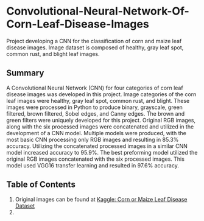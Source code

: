# Convolutional-Neural-Network-Of-Corn-Leaf-Disease-Images
Project developing a CNN for the classification of corn and maize leaf disease images.  Image dataset is composed of healthy, gray leaf spot, common rust, and blight leaf images.

## Summary
A Convolutional Neural Network (CNN) for four categories of corn leaf disease images was developed in this project.  Image categories of the corn leaf images were healthy, gray leaf spot, common rust, and blight.  These images were processed in Python to produce binary, grayscale, green filtered, brown filtered, Sobel edges, and Canny edges.  The brown and green filters were uniquely developed for this project.  Original RGB images, along with the six processed images were concatenated and utilized in the development of a CNN model.  Multiple models were produced, with the most basic CNN processing only RGB images and resulting in 85.3% accuracy.  Utilizing the concatenated processed images in a similar CNN model increased accuracy to 95.9%.  The best preforming model utilized the original RGB images concatenated with the six processed images.  This model used VGG16 transfer learning and resulted in 97.6% accuracy.  

## Table of Contents
  1. Original images can be found at [Kaggle: Corn or Maize Leaf Disease Dataset](https://www.kaggle.com/smaranjitghose/corn-or-maize-leaf-disease-dataset)
  2. 
